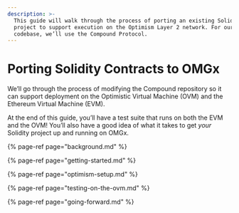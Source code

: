 ```yaml
---
description: >-
  This guide will walk through the process of porting an existing Solidity
  project to support execution on the Optimism Layer 2 network. For our example
  codebase, we’ll use the Compound Protocol.
---
```


# Porting Solidity Contracts to OMGx

We’ll go through the process of modifying the Compound repository so it can support deployment on the Optimistic Virtual Machine \(OVM\) and the Ethereum Virtual Machine \(EVM\).

At the end of this guide, you’ll have a test suite that runs on both the EVM and the OVM! You’ll also have a good idea of what it takes to get _your_ Solidity project up and running on OMGx.

{% page-ref page="background.md" %}

{% page-ref page="getting-started.md" %}

{% page-ref page="optimism-setup.md" %}

{% page-ref page="testing-on-the-ovm.md" %}

{% page-ref page="going-forward.md" %}



  


